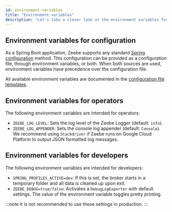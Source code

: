 ```yaml
---
id: environment-variables
title: "Environment variables"
description: "Let's take a closer look at the environment variables for configuration, operators, and developers."
---
```


## Environment variables for configuration

As a Spring Boot application, Zeebe supports any standard
[Spring configuration](https://docs.spring.io/spring-boot/reference/features/external-config.html) method. This configuration can be provided as a configuration file, through environment variables, or both. When both sources are used, environment variables have precedence over the configuration file.

All available environment variables are documented in the [configuration file templates](configuration.md#configuration-file-templates).

## Environment variables for operators

The following environment variables are intended for operators:

- `ZEEBE_LOG_LEVEL`: Sets the log level of the Zeebe Logger (default: `info`).
- `ZEEBE_LOG_APPENDER`: Sets the console log appender (default: `Console`). We recommend using `Stackdriver` if Zeebe runs on Google Cloud Platform to output JSON formatted log messages.

## Environment variables for developers

The following environment variables are intended for developers:

- `SPRING_PROFILES_ACTIVE=dev`: If this is set, the broker starts in a temporary folder and all data is cleaned up upon exit.
- `ZEEBE_DEBUG=true/false`: Activates a `DebugLogExporter` with default settings. The value of the environment variable toggles pretty printing.

:::note
It is not recommended to use these settings in production.
:::
